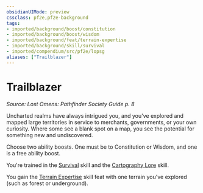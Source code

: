 ```yaml
---
obsidianUIMode: preview
cssclass: pf2e,pf2e-background
tags:
- imported/background/boost/constitution
- imported/background/boost/wisdom
- imported/background/feat/terrain-expertise
- imported/background/skill/survival
- imported/compendium/src/pf2e/lopsg
aliases: ["Trailblazer"]
---
```

# Trailblazer
*Source: Lost Omens: Pathfinder Society Guide p. 8*  

Uncharted realms have always intrigued you, and you've explored and mapped large territories in service to merchants, governments, or your own curiosity. Where some see a blank spot on a map, you see the potential for something new and undiscovered.

Choose two ability boosts. One must be to Constitution or Wisdom, and one is a free ability boost.

You're trained in the [Survival](../../skills.md#Survival) skill and the [Cartography Lore](../../skills.md#Lore) skill.

You gain the [Terrain Expertise](../../feats/terrain-expertise.md) skill feat with one terrain you've explored (such as forest or underground).
